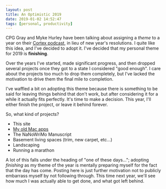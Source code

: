 ```yaml
---
layout: post
title: An Optimistic 2019
date: 2019-01-02 14:52:47
tags: [personal, productivity]
---
```


CPG Gray and Myke Hurley have been talking about assigning a *theme* to a year on their [Cortex podcast][1], in lieu of new year's resolutions. I quite like this idea, and I've decided to adopt it. I've decided that my personal theme for 2019 is **finishing**. 

Over the years I've started, made significant progress, and then dropped several projects once they got to a state I considered "good enough". I care about the projects too much to drop them completely, but I've lacked the motivation to drive them the final mile to completion. 

I've waffled a bit on adopting this theme because there is something to be said for leaving things behind that don't work, but after considering it for a while it actually fits perfectly. It's time to make a decision. This year, I'll either finish the project, or leave it behind forever. 

So, what kind of projects? 

* This site
* [My old Mac apps][2]
* The NaNoWriMo Manuscript
* Basement living spaces (trim, new carpet, etc…)
* Landscaping
* Running a marathon

A lot of this falls under the heading of "one of these days…"; adopting *finishing* as my theme of the year is mentally preparing myself for the fact that the day has come. Posting here is just further motivation not to publicly embarrass myself by not following through. This time next year, we'll see how much I was actually able to get done, and what got left behind.


[1]: https://www.relay.fm/cortex
[2]: https://github.com/ibuys
